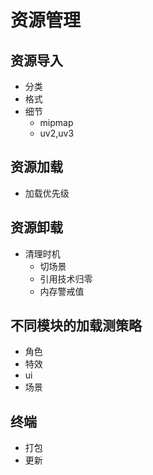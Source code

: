 # 资源管理

## 资源导入
- 分类
- 格式
- 细节
    - mipmap
    - uv2,uv3

## 资源加载
- 加载优先级

## 资源卸载
- 清理时机
    - 切场景
    - 引用技术归零
    - 内存警戒值

## 不同模块的加载测策略
- 角色
- 特效
- ui
- 场景

## 终端
- 打包
- 更新